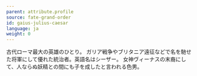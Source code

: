 ```yaml
---
parent: attribute.profile
source: fate-grand-order
id: gaius-julius-caesar
language: ja
weight: 0
---
```


古代ローマ最大の英雄のひとり。
ガリア戦争やブリタニア遠征などで名を馳せた将軍にして優れた統治者。英語名はシーザー。
女神ヴィーナスの末裔にして、人ならぬ妖精との間にも子を成したと言われる色男。
